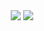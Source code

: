 <div align="center">
  <img src="https://github-readme-stats-omega-rosy.vercel.app/api/top-langs/?username=msdsm&layout=compact&size_weight=0.2&count_weight=0.5&langs_count=14" />
  <img src="https://github-readme-stats-omega-rosy.vercel.app/api?username=msdsm&count_private=true&show_icons=true" />
</div>
